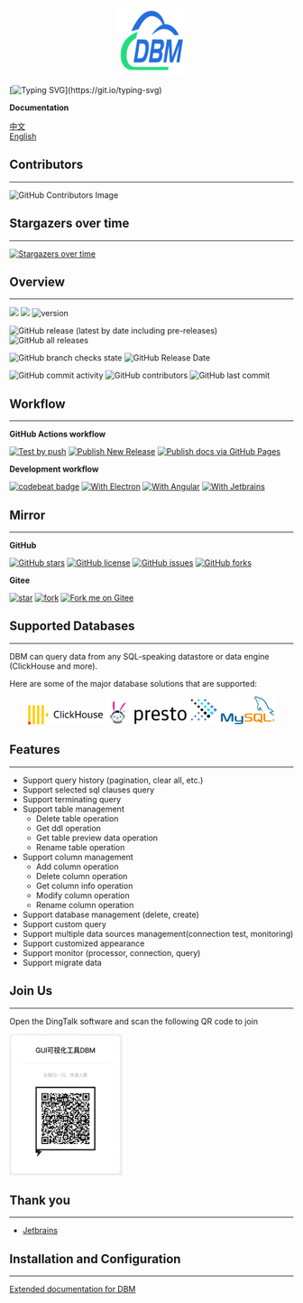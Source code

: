 <br />
<p align="center">
    <a href="https://github.com/EdurtIO/incubator-dbm">
      <img src="src/shared/assets/icons/favicon.png" alt="Logo" width="120px" height="120px">
    </a>
</p>

[![Typing SVG](https://readme-typing-svg.herokuapp.com?size=25&width=750&lines=DBM+is+a+open+source+database+management+system.)](https://git.io/typing-svg)

**Documentation**

[中文](http://dbm-zh.edurt.io/) <br />
[English](https://dbm.edurt.io/)

## Contributors

---

![GitHub Contributors Image](https://contrib.rocks/image?repo=EdurtIO/dbm)

## Stargazers over time

---

[![Stargazers over time](https://starchart.cc/EdurtIO/dbm.svg)](https://starchart.cc/EdurtIO/dbm)

## Overview

---

![](https://visitor-badge.glitch.me/badge?page_id=dbm)
[![](https://tokei.rs/b1/github/EdurtIO/dbm)](https://github.com/EdurtIO/dbm)
![version](https://img.shields.io/github/v/release/EdurtIO/dbm.svg)

![GitHub release (latest by date including pre-releases)](https://img.shields.io/github/downloads-pre/EdurtIO/dbm/latest/total?style=flat-square)
![GitHub all releases](https://img.shields.io/github/downloads/EdurtIO/dbm/total?style=flat-square)

![GitHub branch checks state](https://img.shields.io/github/checks-status/EdurtIO/dbm/master?style=flat-square)
![GitHub Release Date](https://img.shields.io/github/release-date/EdurtIO/dbm?style=flat-square)

![GitHub commit activity](https://img.shields.io/github/commit-activity/y/EdurtIO/dbm?style=flat-square)
![GitHub contributors](https://img.shields.io/github/contributors-anon/EdurtIO/dbm?style=flat-square)
![GitHub last commit](https://img.shields.io/github/last-commit/EdurtIO/dbm?style=flat-square)

## Workflow

---

**GitHub Actions workflow**

[![Test by push](https://github.com/EdurtIO/dbm/actions/workflows/push-compile-test.yml/badge.svg)](https://github.com/EdurtIO/dbm/actions/workflows/push-compile-test.yml)
[![Publish New Release](https://github.com/EdurtIO/dbm/actions/workflows/publish-release.yml/badge.svg)](https://github.com/EdurtIO/dbm/actions/workflows/upload-to-release.yml)
[![Publish docs via GitHub Pages](https://github.com/EdurtIO/dbm/actions/workflows/publish-docs.yml/badge.svg)](https://github.com/EdurtIO/dbm/actions/workflows/publish-docs.yml)

**Development workflow**

[![codebeat badge](https://codebeat.co/badges/a291d700-2d4b-435f-aa70-468bd1800d19)](https://codebeat.co/projects/github-com-edurtio-incubator-dbm-master)
[![With Electron](https://img.shields.io/badge/with-electron-blue.svg)](https://electronjs.org/) 
[![With Angular](https://img.shields.io/badge/with-angular-blue.svg)](https://angular.io/)
[![With Jetbrains](https://img.shields.io/badge/with-Jetbrains-blue.svg)](https://www.jetbrains.com/)

## Mirror

---

**GitHub**

[![GitHub stars](https://img.shields.io/github/stars/EdurtIO/incubator-dbm?style=for-the-badge)](https://github.com/EdurtIO/incubator-dbm/stargazers)
[![GitHub license](https://img.shields.io/github/license/EdurtIO/incubator-dbm?style=for-the-badge)](https://github.com/EdurtIO/incubator-dbm/blob/master/LICENSE)
[![GitHub issues](https://img.shields.io/github/issues/EdurtIO/incubator-dbm?style=for-the-badge)](https://github.com/EdurtIO/incubator-dbm/issues)
[![GitHub forks](https://img.shields.io/github/forks/EdurtIO/incubator-dbm?style=for-the-badge)](https://github.com/EdurtIO/incubator-dbm/network)

**Gitee**

[![star](https://gitee.com/EdurtIO/dbm/badge/star.svg?theme=dark)](https://gitee.com/EdurtIO/dbm/stargazers)
[![fork](https://gitee.com/EdurtIO/dbm/badge/fork.svg?theme=white)](https://gitee.com/EdurtIO/dbm/members)
[![Fork me on Gitee](https://gitee.com/EdurtIO/dbm/widgets/widget_3.svg)](https://gitee.com/EdurtIO/dbm)

## Supported Databases

---

DBM can query data from any SQL-speaking datastore or data engine (ClickHouse and more).

Here are some of the major database solutions that are supported:

<p align="center">
  <img src="./src/shared/assets/integrate/clickhouse.png" alt="ClickHouse" border="0" width="133" height="34" />
  <img src="./src/shared/assets/integrate/trino.png" alt="Trino" border="0" width="46" height="46"/>
  <img src="./src/shared/assets/integrate/presto.png" alt="Presto" border="0" width="152" height="46"/>
  <img src="./src/shared/assets/integrate/mysql.png" alt="MySQL" border="0" width="auto" height="50"/>
</p>

## Features

---

- Support query history (pagination, clear all, etc.)
- Support selected sql clauses query
- Support terminating query
- Support table management
  - Delete table operation
  - Get ddl operation
  - Get table preview data operation
  - Rename table operation
- Support column management
  - Add column operation
  - Delete column operation
  - Get column info operation
  - Modify column operation
  - Rename column operation
- Support database management (delete, create)
- Support custom query
- Support multiple data sources management(connection test, monitoring)
- Support customized appearance
- Support monitor (processor, connection, query)
- Support migrate data

## Join Us

---

Open the DingTalk software and scan the following QR code to join

<img src="src/shared/common/dingtalk.jpg" width="200px" height="250px"></img>

## Thank you

---

- [Jetbrains](https://www.jetbrains.com/)

## Installation and Configuration

---

[Extended documentation for DBM](http://dbm-zh.edurt.io/reference/get_started/install.html)
